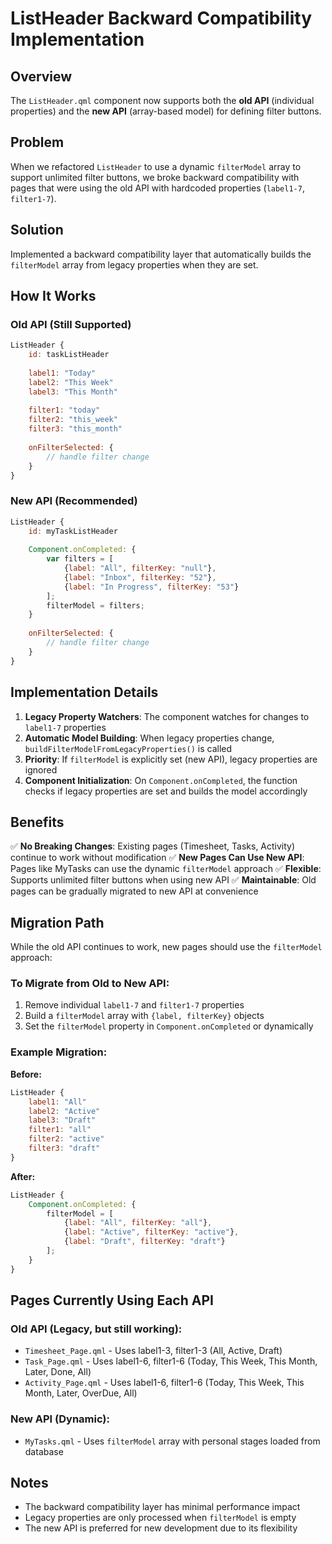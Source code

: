 # ListHeader Backward Compatibility Implementation

## Overview
The `ListHeader.qml` component now supports both the **old API** (individual properties) and the **new API** (array-based model) for defining filter buttons.

## Problem
When we refactored `ListHeader` to use a dynamic `filterModel` array to support unlimited filter buttons, we broke backward compatibility with pages that were using the old API with hardcoded properties (`label1-7`, `filter1-7`).

## Solution
Implemented a backward compatibility layer that automatically builds the `filterModel` array from legacy properties when they are set.

## How It Works

### Old API (Still Supported)
```qml
ListHeader {
    id: taskListHeader
    
    label1: "Today"
    label2: "This Week"
    label3: "This Month"
    
    filter1: "today"
    filter2: "this_week"
    filter3: "this_month"
    
    onFilterSelected: {
        // handle filter change
    }
}
```

### New API (Recommended)
```qml
ListHeader {
    id: myTaskListHeader
    
    Component.onCompleted: {
        var filters = [
            {label: "All", filterKey: "null"},
            {label: "Inbox", filterKey: "52"},
            {label: "In Progress", filterKey: "53"}
        ];
        filterModel = filters;
    }
    
    onFilterSelected: {
        // handle filter change
    }
}
```

## Implementation Details

1. **Legacy Property Watchers**: The component watches for changes to `label1-7` properties
2. **Automatic Model Building**: When legacy properties change, `buildFilterModelFromLegacyProperties()` is called
3. **Priority**: If `filterModel` is explicitly set (new API), legacy properties are ignored
4. **Component Initialization**: On `Component.onCompleted`, the function checks if legacy properties are set and builds the model accordingly

## Benefits

✅ **No Breaking Changes**: Existing pages (Timesheet, Tasks, Activity) continue to work without modification
✅ **New Pages Can Use New API**: Pages like MyTasks can use the dynamic `filterModel` approach
✅ **Flexible**: Supports unlimited filter buttons when using new API
✅ **Maintainable**: Old pages can be gradually migrated to new API at convenience

## Migration Path

While the old API continues to work, new pages should use the `filterModel` approach:

### To Migrate from Old to New API:

1. Remove individual `label1-7` and `filter1-7` properties
2. Build a `filterModel` array with `{label, filterKey}` objects
3. Set the `filterModel` property in `Component.onCompleted` or dynamically

### Example Migration:

**Before:**
```qml
ListHeader {
    label1: "All"
    label2: "Active"
    label3: "Draft"
    filter1: "all"
    filter2: "active"
    filter3: "draft"
}
```

**After:**
```qml
ListHeader {
    Component.onCompleted: {
        filterModel = [
            {label: "All", filterKey: "all"},
            {label: "Active", filterKey: "active"},
            {label: "Draft", filterKey: "draft"}
        ];
    }
}
```

## Pages Currently Using Each API

### Old API (Legacy, but still working):
- `Timesheet_Page.qml` - Uses label1-3, filter1-3 (All, Active, Draft)
- `Task_Page.qml` - Uses label1-6, filter1-6 (Today, This Week, This Month, Later, Done, All)
- `Activity_Page.qml` - Uses label1-6, filter1-6 (Today, This Week, This Month, Later, OverDue, All)

### New API (Dynamic):
- `MyTasks.qml` - Uses `filterModel` array with personal stages loaded from database

## Notes

- The backward compatibility layer has minimal performance impact
- Legacy properties are only processed when `filterModel` is empty
- The new API is preferred for new development due to its flexibility
